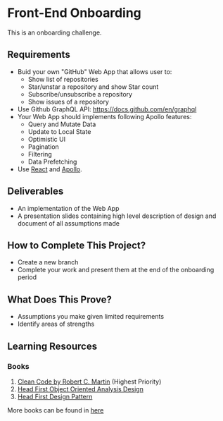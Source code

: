 # Front-End Onboarding
This is an onboarding challenge.

## Requirements
- Buid your own "GitHub" Web App that allows user to:
  - Show list of repositories
  - Star/unstar a repository and show Star count
  - Subscribe/unsubscribe a repository
  - Show issues of a repository
- Use Github GraphQL API: https://docs.github.com/en/graphql
- Your Web App should implements following Apollo features:
  - Query and Mutate Data
  - Update to Local State
  - Optimistic UI
  - Pagination
  - Filtering
  - Data Prefetching
- Use [React](https://reactjs.org/) and [Apollo](https://www.apollographql.com/docs/react/get-started/).

## Deliverables
- An implementation of the Web App
- A presentation slides containing high level description of design and document of all assumptions made

## How to Complete This Project?
- Create a new branch
- Complete your work and present them at the end of the onboarding period

## What Does This Prove?
- Assumptions you make given limited requirements
- Identify areas of strengths

## Learning Resources

### Books
  1. [Clean Code by Robert C. Martin](https://www.amazon.com/Clean-Code-Handbook-Software-Craftsmanship/dp/0132350882) (Highest Priority)
  2. [Head First Object Oriented Analysis Design](https://www.amazon.com/Head-First-Object-Oriented-Analysis-Design/dp/0596008678)
  3. [Head First Design Pattern](https://www.oreilly.com/library/view/head-first-design/0596007124/)

More books can be found in [here](https://sites.google.com/a/gdplabs.id/gdplabs-university/learning-materials/developers?authuser=0#h.p_ID_174)
